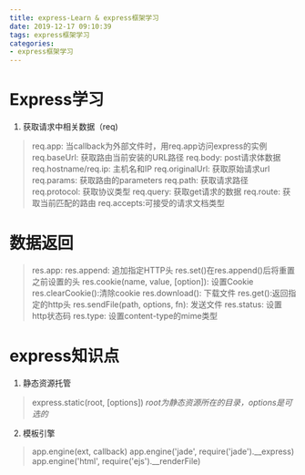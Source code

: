 ```yaml
---
title: express-Learn & express框架学习
date: 2019-12-17 09:10:39
tags: express框架学习
categories: 
- express框架学习
---
```


# Express学习
1. 获取请求中相关数据（req)
> req.app: 当callback为外部文件时，用req.app访问express的实例
> req.baseUrl: 获取路由当前安装的URL路径
> req.body: post请求体数据
> req.hostname/req.ip: 主机名和IP
> req.originalUrl: 获取原始请求url
> req.params: 获取路由的parameters
> req.path: 获取请求路径
> req.protocol: 获取协议类型
> req.query: 获取get请求的数据
> req.route: 获取当前匹配的路由
> req.accepts:可接受的请求文档类型

# 数据返回
> res.app: 
> res.append: 追加指定HTTP头
> res.set()在res.append()后将重置之前设置的头
> res.cookie(name, value, [option]): 设置Cookie
> res.clearCookie():清除cookie
> res.download(): 下载文件
> res.get():返回指定的http头
> res.sendFile(path, options, fn): 发送文件
> res.status: 设置http状态码
> res.type: 设置content-type的mime类型

# express知识点
1. 静态资源托管
> express.static(root, [options]) *root为静态资源所在的目录，options是可选的*
2. 模板引擎
> app.engine(ext, callback)
> app.engine('jade', require('jade').__express)
> app.engine('html', require('ejs').__renderFile)